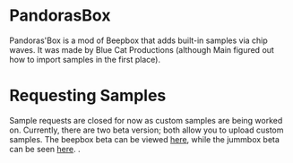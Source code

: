 # PandorasBox
Pandoras'Box is a mod of Beepbox that adds built-in samples via chip waves. It was made by Blue Cat Productions (although Main figured out how to import samples in the first place).

# Requesting Samples
Sample requests are closed for now as custom samples are being worked on.
Currently, there are two beta version; both allow you to upload custom samples. The beepbox beta can be viewed [here](https://pandoras-box.thurm64.repl.co/index.html), while the jummbox beta can be seen [here](https://pandoras-box.thurm64.repl.co/pandoras-jummbox.html).
.
